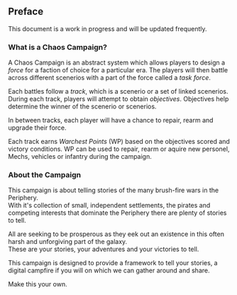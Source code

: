 ## Preface
<div class="warning">
This document is a work in progress and will be updated frequently.
</div>

### What is a Chaos Campaign?
A Chaos Campaign is an abstract system which allows players to design a _force_ for a faction of choice for a particular era.
The players will then battle across different scenerios with a part of the force called a _task force_.

Each battles follow a _track_, which is a scenerio or a set of linked scenerios.
During each track, players will attempt to obtain _objectives_.  Objectives help determine the winner of the scenerio or scenerios.

In between tracks, each player will have a chance to repair, rearm and upgrade their force.

Each track earns _Warchest Points_ (WP) based on the objectives scored and victory conditions.
WP can be used to repair, rearm or aquire new personel, Mechs, vehicles or infantry during the campaign.

### About the Campaign
This campaign is about telling stories of the many brush-fire wars in the Periphery.  
With it's collection of small, independent settlements, the pirates and competing interests that dominate the Periphery there are plenty of stories to tell.

All are seeking to be prosperous as they eek out an existence in this often harsh and unforgiving part of the galaxy.  
These are your stories, your adventures and your victories to tell.  

This campaign is designed to provide a framework to tell your stories, a digital campfire if you will on which we can gather around and share.  

Make this your own.